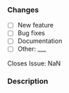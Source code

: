### Changes

- [ ] New feature
- [ ] Bug fixes
- [ ] Documentation
- [ ] Other: \___ <!-- Insert another type -->

Closes Issue: NaN <!-- Replace 'NaN' with a issue number that belongs to this pull request. -->

### Description

<!-- A clear and concise description of what the pull request does exactly -->